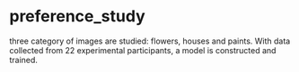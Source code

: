 # preference_study
three category of images are studied: flowers, houses and paints.
With data collected from 22 experimental participants, a model is constructed and trained.
